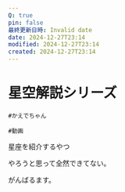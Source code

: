 ```yaml
---
Q: true
pin: false
最終更新日時: Invalid date
date: 2024-12-27T23:14
modified: 2024-12-27T23:14
created: 2024-12-27T23:14
---
```

# 星空解説シリーズ

`#かえでちゃん`

`#動画`

星座を紹介するやつ

やろうと思って全然できてない。

がんばるます。